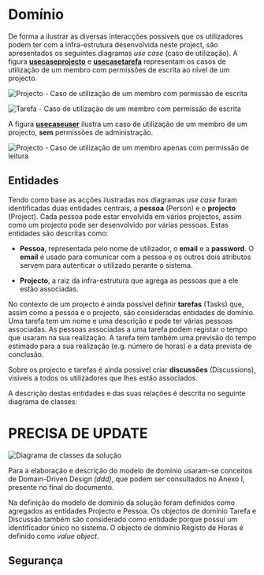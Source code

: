 Domínio
=

De forma a ilustrar as diversas interacções possiveis que os utilizadores podem ter com a infra-estrutura desenvolvida neste project, são apresentados os seguintes diagramas *use case* (caso de utilização). A figura **[usecaseprojecto]()** e **[usecasetarefa]()** representam os casos de utilização de um membro com permissões de escrita ao nível de um projecto.

<!---figure-->

![Projecto - Caso de utilização de um membro com permissão de escrita](https://dl.dropbox.com/s/74grwphgl5m8me7/usecaseprojecto.png)<!--- usecaseprojecto -->

<!---!figure-->
<!---T:FloatBarrier-->

<!---figure-->

![Tarefa - Caso de utilização de um membro com permissão de escrita](https://dl.dropbox.com/s/1se8rhskj43zt73/usecasetarefa.png)<!--- usecasetarefa -->

<!---!figure-->
<!---T:FloatBarrier-->

A figura **[usecaseuser]()** ilustra um caso de utilização de um membro de um projecto,
**sem** permissões de administração.

<!---figure-->

![Projecto - Caso de utilização de um membro apenas com permissão de leitura](https://dl.dropbox.com/s/2qoxj6k8swb07ds/usecaseuser.png)<!--- usecaseuser -->

<!---!figure-->
<!---T:FloatBarrier-->

Entidades 
-

Tendo como base as acções ilustradas nos diagramas *use case* foram identificadas duas entidades centrais, a **pessoa** (Person) e o **projecto** (Project). Cada pessoa pode estar envolvida em vários projectos, assim como um projecto pode ser desenvolvido por várias pessoas. Estas entidades são descritas como:

* **Pessoa**, representada pelo nome de utilizador, o __email__ e a __password__. O __email__ é usado para comunicar com a pessoa e os outros dois atributos servem para autenticar o utilizado perante o sistema.

* **Projecto**, a raiz da infra-estrutura que agrega as pessoas que a ele estão associadas.

No contexto de um projecto é ainda possível definir **tarefas** (Tasks) que, assim como a pessoa e o projecto, são consideradas entidades de domínio. Uma tarefa tem um nome e uma descrição e pode ter várias pessoas associadas. As pessoas associadas a uma tarefa podem registar o tempo que usaram na sua realização. A tarefa tem também uma previsão do tempo estimado para a sua realização (e.g. número de horas) e a data prevista de conclusão.

Sobre os projecto e tarefas é ainda possivel criar **discussões** (Discussions), visiveis a todos os utilizadores que lhes estão associados. 

A descrição destas entidades e das suas relações é descrita no seguinte diagrama de classes: 
# PRECISA DE UPDATE #

<!---figure-->
<!---T:centering-->

![Diagrama de classes da solução](https://dl.dropbox.com/s/z646fu75gf71mwq/uml.png)<!--- uml -->

<!---!figure-->
<!---T:FloatBarrier-->

Para a elaboração e descrição do modelo de domínio usaram-se conceitos de Domain-Driven Design *(ddd)*<!---cite-->, que podem ser consultados no Anexo I, presente no final do documento.

Na definição do modelo de domínio da solução foram definidos como agregados as entidades Projecto e Pessoa. Os objectos de domínio Tarefa e Discussão também são considerado como entidade porque possui um identificador único no sistema. O objecto de domínio Registo de Horas é definido como *value object*.


Segurança
-

